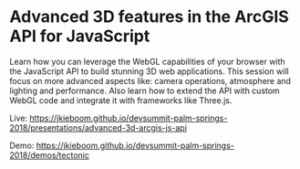 # Advanced 3D features in the ArcGIS API for JavaScript

Learn how you can leverage the WebGL capabilities of your browser with the JavaScript API to build stunning 3D web applications. This session will focus on more advanced aspects like: camera operations, atmosphere and lighting and performance. Also learn how to extend the API with custom WebGL code and integrate it with frameworks like Three.js.

Live: https://jkieboom.github.io/devsummit-palm-springs-2018/presentations/advanced-3d-arcgis-js-api

Demo: https://jkieboom.github.io/devsummit-palm-springs-2018/demos/tectonic
